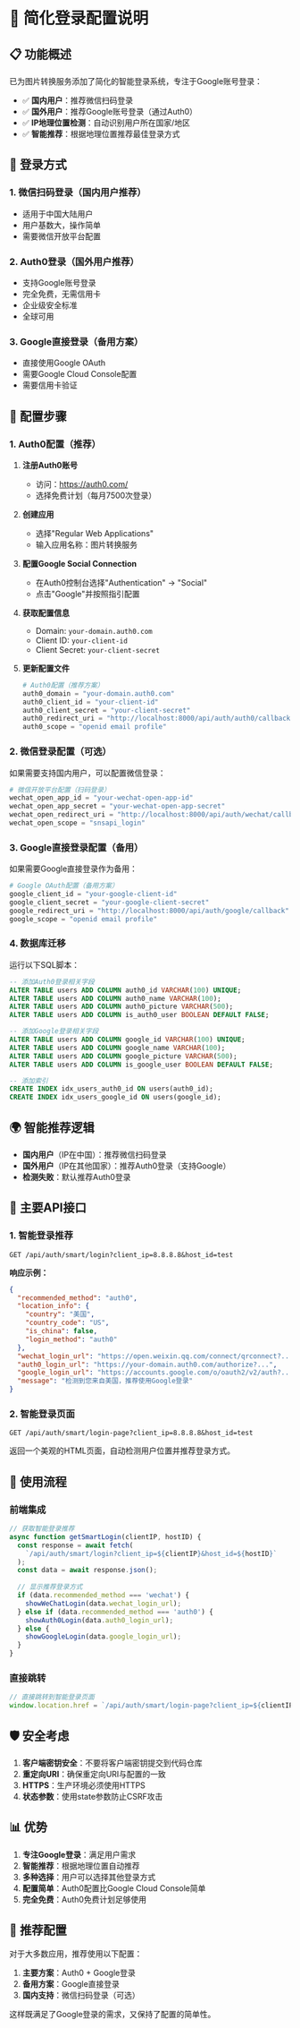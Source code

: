# 🔐 简化登录配置说明

## 📋 功能概述

已为图片转换服务添加了简化的智能登录系统，专注于Google账号登录：

- ✅ **国内用户**：推荐微信扫码登录
- ✅ **国外用户**：推荐Google账号登录（通过Auth0）
- ✅ **IP地理位置检测**：自动识别用户所在国家/地区
- ✅ **智能推荐**：根据地理位置推荐最佳登录方式

## 🚀 登录方式

### 1. 微信扫码登录（国内用户推荐）
- 适用于中国大陆用户
- 用户基数大，操作简单
- 需要微信开放平台配置

### 2. Auth0登录（国外用户推荐）
- 支持Google账号登录
- 完全免费，无需信用卡
- 企业级安全标准
- 全球可用

### 3. Google直接登录（备用方案）
- 直接使用Google OAuth
- 需要Google Cloud Console配置
- 需要信用卡验证

## 🔧 配置步骤

### 1. Auth0配置（推荐）

1. **注册Auth0账号**
   - 访问：https://auth0.com/
   - 选择免费计划（每月7500次登录）

2. **创建应用**
   - 选择"Regular Web Applications"
   - 输入应用名称：图片转换服务

3. **配置Google Social Connection**
   - 在Auth0控制台选择"Authentication" → "Social"
   - 点击"Google"并按照指引配置

4. **获取配置信息**
   - Domain: `your-domain.auth0.com`
   - Client ID: `your-client-id`
   - Client Secret: `your-client-secret`

5. **更新配置文件**
   ```python
   # Auth0配置（推荐方案）
   auth0_domain = "your-domain.auth0.com"
   auth0_client_id = "your-client-id"
   auth0_client_secret = "your-client-secret"
   auth0_redirect_uri = "http://localhost:8000/api/auth/auth0/callback"
   auth0_scope = "openid email profile"
   ```

### 2. 微信登录配置（可选）

如果需要支持国内用户，可以配置微信登录：

```python
# 微信开放平台配置（扫码登录）
wechat_open_app_id = "your-wechat-open-app-id"
wechat_open_app_secret = "your-wechat-open-app-secret"
wechat_open_redirect_uri = "http://localhost:8000/api/auth/wechat/callback"
wechat_open_scope = "snsapi_login"
```

### 3. Google直接登录配置（备用）

如果需要Google直接登录作为备用：

```python
# Google OAuth配置（备用方案）
google_client_id = "your-google-client-id"
google_client_secret = "your-google-client-secret"
google_redirect_uri = "http://localhost:8000/api/auth/google/callback"
google_scope = "openid email profile"
```

### 4. 数据库迁移

运行以下SQL脚本：

```sql
-- 添加Auth0登录相关字段
ALTER TABLE users ADD COLUMN auth0_id VARCHAR(100) UNIQUE;
ALTER TABLE users ADD COLUMN auth0_name VARCHAR(100);
ALTER TABLE users ADD COLUMN auth0_picture VARCHAR(500);
ALTER TABLE users ADD COLUMN is_auth0_user BOOLEAN DEFAULT FALSE;

-- 添加Google登录相关字段
ALTER TABLE users ADD COLUMN google_id VARCHAR(100) UNIQUE;
ALTER TABLE users ADD COLUMN google_name VARCHAR(100);
ALTER TABLE users ADD COLUMN google_picture VARCHAR(500);
ALTER TABLE users ADD COLUMN is_google_user BOOLEAN DEFAULT FALSE;

-- 添加索引
CREATE INDEX idx_users_auth0_id ON users(auth0_id);
CREATE INDEX idx_users_google_id ON users(google_id);
```

## 🌍 智能推荐逻辑

- **国内用户**（IP在中国）：推荐微信扫码登录
- **国外用户**（IP在其他国家）：推荐Auth0登录（支持Google）
- **检测失败**：默认推荐Auth0登录

## 📱 主要API接口

### 1. 智能登录推荐

```http
GET /api/auth/smart/login?client_ip=8.8.8.8&host_id=test
```

**响应示例：**
```json
{
  "recommended_method": "auth0",
  "location_info": {
    "country": "美国",
    "country_code": "US",
    "is_china": false,
    "login_method": "auth0"
  },
  "wechat_login_url": "https://open.weixin.qq.com/connect/qrconnect?...",
  "auth0_login_url": "https://your-domain.auth0.com/authorize?...",
  "google_login_url": "https://accounts.google.com/o/oauth2/v2/auth?...",
  "message": "检测到您来自美国，推荐使用Google登录"
}
```

### 2. 智能登录页面

```http
GET /api/auth/smart/login-page?client_ip=8.8.8.8&host_id=test
```

返回一个美观的HTML页面，自动检测用户位置并推荐登录方式。

## 🔄 使用流程

### 前端集成

```javascript
// 获取智能登录推荐
async function getSmartLogin(clientIP, hostID) {
  const response = await fetch(
    `/api/auth/smart/login?client_ip=${clientIP}&host_id=${hostID}`
  );
  const data = await response.json();
  
  // 显示推荐登录方式
  if (data.recommended_method === 'wechat') {
    showWeChatLogin(data.wechat_login_url);
  } else if (data.recommended_method === 'auth0') {
    showAuth0Login(data.auth0_login_url);
  } else {
    showGoogleLogin(data.google_login_url);
  }
}
```

### 直接跳转

```javascript
// 直接跳转到智能登录页面
window.location.href = `/api/auth/smart/login-page?client_ip=${clientIP}&host_id=${hostID}`;
```

## 🛡️ 安全考虑

1. **客户端密钥安全**：不要将客户端密钥提交到代码仓库
2. **重定向URI**：确保重定向URI与配置的一致
3. **HTTPS**：生产环境必须使用HTTPS
4. **状态参数**：使用state参数防止CSRF攻击

## 📊 优势

1. **专注Google登录**：满足用户需求
2. **智能推荐**：根据地理位置自动推荐
3. **多种选择**：用户可以选择其他登录方式
4. **配置简单**：Auth0配置比Google Cloud Console简单
5. **完全免费**：Auth0免费计划足够使用

## 🎯 推荐配置

对于大多数应用，推荐使用以下配置：

1. **主要方案**：Auth0 + Google登录
2. **备用方案**：Google直接登录
3. **国内支持**：微信扫码登录（可选）

这样既满足了Google登录的需求，又保持了配置的简单性。
